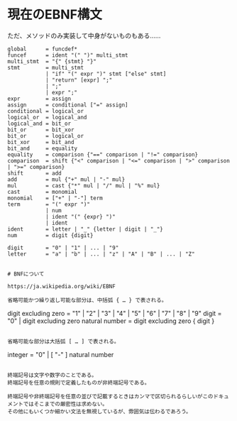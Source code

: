 # 現在のEBNF構文

ただ、メソッドのみ実装して中身がないものもある……

```
global      = funcdef*
funcef      = ident "(" ")" multi_stmt
multi_stmt  = "{" {stmt} "}"
stmt        = multi_stmt
            | "if" "(" expr ")" stmt ["else" stmt]
            | "return" [expr] ";"
            | ";"
            | expr ";"
expr        = assign
assign      = conditional ["=" assign]
conditional = logical_or
logical_or  = logical_and
logical_and = bit_or
bit_or      = bit_xor
bit_or      = logical_or
bit_xor     = bit_and
bit_and     = equality
equality    = comparison {"==" comparison | "!=" comparison}
comparison  = shift {"<" comparison | "<=" comparison | ">" comparison | ">=" comparison}
shift       = add
add         = mul {"+" mul | "-" mul}
mul         = cast {"*" mul | "/" mul | "%" mul}
cast        = monomial
monomial    = ["+" | "-"] term
term        = "(" expr ")"
            | num
            | ident "(" {expr} ")"
            | ident
ident       = letter | "_" {letter | digit | "_"}
num         = digit {digit}

digit       = "0" | "1" | ... | "9"
letter      = "a" | "b" | ... | "z" | "A" | "B" | ... | "Z"
```

```

# BNFについて

https://ja.wikipedia.org/wiki/EBNF

省略可能かつ繰り返し可能な部分は、中括弧 { … } で表される。

```
digit excluding zero = "1" | "2" | "3" | "4" | "5" | "6" | "7" | "8" | "9"
digit                = "0" | digit excluding zero
natural number = digit excluding zero { digit }
```

省略可能な部分は大括弧 [ … ] で表される。

```
integer = "0" | [ "-" ] natural number
```

終端記号は文字や数字のことである。
終端記号を任意の規則で定義したものが非終端記号である。

終端記号や非終端記号を任意の並びで記載するときはカンマで区切られるらしいがこのドキュメントではそこまでの厳密性は求めない。
その他にもいくつか細かい文法を無視しているが、雰囲気は伝わるであろう。
